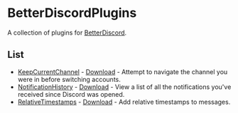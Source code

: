 # BetterDiscordPlugins

A collection of plugins for [BetterDiscord](https://betterdiscord.app/).

## List
* [KeepCurrentChannel](/src/KeepCurrentChannel/) - [Download](https://raw.githubusercontent.com/BrandonXLF/BetterDiscordPlugins/main/release/KeepCurrentChannel.plugin.js) - Attempt to navigate the channel you were in before switching accounts.
* [NotificationHistory](/src/NotificationHistory/) - [Download](https://raw.githubusercontent.com/BrandonXLF/BetterDiscordPlugins/main/release/NotificationHistory.plugin.js) - View a list of all the notifications you've received since Discord was opened.
* [RelativeTimestamps](/src/RelativeTimestamps/) - [Download](https://raw.githubusercontent.com/BrandonXLF/BetterDiscordPlugins/main/release/RelativeTimestamps.plugin.js) - Add relative timestamps to messages.
